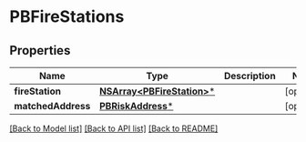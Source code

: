 # PBFireStations

## Properties
Name | Type | Description | Notes
------------ | ------------- | ------------- | -------------
**fireStation** | [**NSArray&lt;PBFireStation&gt;***](PBFireStation.md) |  | [optional] 
**matchedAddress** | [**PBRiskAddress***](PBRiskAddress.md) |  | [optional] 

[[Back to Model list]](../README.md#documentation-for-models) [[Back to API list]](../README.md#documentation-for-api-endpoints) [[Back to README]](../README.md)


